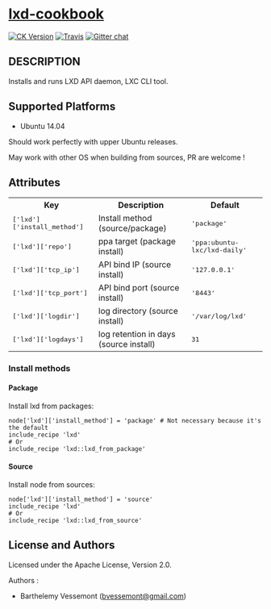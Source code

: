 # [lxd-cookbook](https://github.com/BarthV/lxd-cookbook)
[![CK Version](http://img.shields.io/cookbook/v/lxd.svg)](https://supermarket.getchef.com/cookbooks/lxd) [![Travis](https://img.shields.io/travis/BarthV/lxd-cookbook.svg)](https://travis-ci.org/BarthV/lxd-cookbook)
[![Gitter chat](https://badges.gitter.im/BarthV/lxd.png)](https://gitter.im/BarthV/lxd-cookbook)

## DESCRIPTION

Installs and runs LXD API daemon, LXC CLI tool.

## Supported Platforms

* Ubuntu 14.04

Should work perfectly with upper Ubuntu releases.

May work with other OS when building from sources, PR are welcome !

## Attributes

<table>
  <tr>
    <th>Key</th>
    <th>Description</th>
    <th>Default</th>
  </tr>
  <tr>
    <td><tt>['lxd']['install_method']</tt></td>
    <td>Install method (source/package)</td>
    <td><tt>'package'</tt></td>
  </tr>
  <tr>
    <td><tt>['lxd']['repo']</tt></td>
    <td>ppa target (package install)</td>
    <td><tt>'ppa:ubuntu-lxc/lxd-daily'</tt></td>
  </tr>
  <tr>
    <td><tt>['lxd']['tcp_ip']</tt></td>
    <td>API bind IP (source install)</td>
    <td><tt>'127.0.0.1'</tt></td>
  </tr>
  <tr>
    <td><tt>['lxd']['tcp_port']</tt></td>
    <td>API bind port (source install)</td>
    <td><tt>'8443'</tt></td>
  </tr>
  <tr>
    <td><tt>['lxd']['logdir']</tt></td>
    <td>log directory (source install)</td>
    <td><tt>'/var/log/lxd'</tt></td>
  </tr>
  <tr>
    <td><tt>['lxd']['logdays']</tt></td>
    <td>log retention in days (source install)</td>
    <td><tt>31</tt></td>
  </tr>
</table>

### Install methods

#### Package

Install lxd from packages:

```chef
node['lxd']['install_method'] = 'package' # Not necessary because it's the default
include_recipe 'lxd'
# Or
include_recipe 'lxd::lxd_from_package'
```

#### Source

Install node from sources:

```chef
node['lxd']['install_method'] = 'source'
include_recipe 'lxd'
# Or
include_recipe 'lxd::lxd_from_source'
```

## License and Authors

Licensed under the Apache License, Version 2.0.

Authors :

* Barthelemy Vessemont (<bvessemont@gmail.com>)
